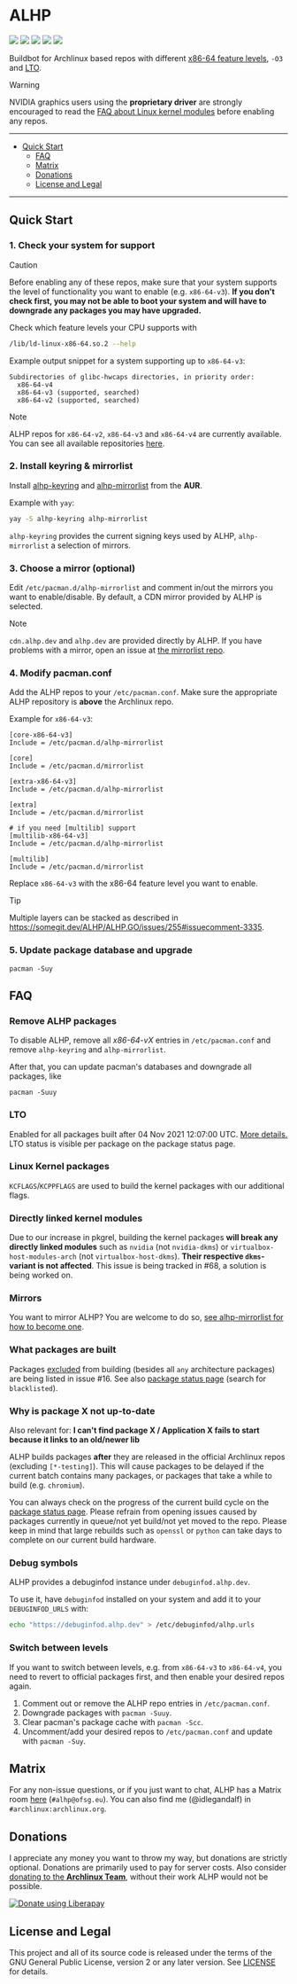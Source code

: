 # ALHP

[![](https://img.shields.io/badge/package-status-informational?style=flat-square)](https://status.alhp.dev)
[![](https://goreportcard.com/badge/somegit.dev/ALHP/ALHP.GO?style=flat-square)](https://goreportcard.com/report/somegit.dev/ALHP/ALHP.GO)
[![](https://pkg.go.dev/badge/somegit.dev/ALHP/ALHP.GO)](https://pkg.go.dev/somegit.dev/ALHP/ALHP.GO)
[![](https://img.shields.io/badge/license-GPL-blue?style=flat-square)](https://somegit.dev/anonfunc/ALHP.GO/src/branch/master/LICENSE)
[![](https://img.shields.io/liberapay/patrons/anonfunc.svg?logo=liberapay&style=flat-square)](https://liberapay.com/anonfunc/)

Buildbot for Archlinux based repos with different
[x86-64 feature levels](https://www.phoronix.com/scan.php?page=news_item&px=GCC-11-x86-64-Feature-Levels), `-O3` and
[LTO](https://en.wikipedia.org/wiki/Interprocedural_optimization).

> [!WARNING]
> NVIDIA graphics users using the **proprietary driver** are strongly encouraged to read the
> [FAQ about Linux kernel modules](#directly-linked-kernel-modules) before enabling any repos.

---
<!-- TOC -->

* [Quick Start](#quick-start)
  * [FAQ](#faq)
  * [Matrix](#matrix)
  * [Donations](#donations)
  * [License and Legal](#license-and-legal)
<!-- TOC -->

---

## Quick Start

### 1. Check your system for support

> [!CAUTION]
> Before enabling any of these repos, make sure that your system supports the level of functionality you want to
> enable (e.g. `x86-64-v3`).
> **If you don't check first, you may not be able to boot your system and will have to downgrade any packages you may
have upgraded.**

Check which feature levels your CPU supports with
```bash
/lib/ld-linux-x86-64.so.2 --help
```

Example output snippet for a system supporting up to `x86-64-v3`:
```
Subdirectories of glibc-hwcaps directories, in priority order:
  x86-64-v4
  x86-64-v3 (supported, searched)
  x86-64-v2 (supported, searched)
```

> [!NOTE]
> ALHP repos for `x86-64-v2`, `x86-64-v3` and `x86-64-v4` are currently available. You can see all available
> repositories [here](https://alhp.dev/).

### 2. Install keyring & mirrorlist

Install [alhp-keyring](https://aur.archlinux.org/packages/alhp-keyring/)
and [alhp-mirrorlist](https://aur.archlinux.org/packages/alhp-mirrorlist/) from the **AUR**.

Example with `yay`:

```bash
yay -S alhp-keyring alhp-mirrorlist
```

`alhp-keyring` provides the current signing keys used by ALHP, `alhp-mirrorlist` a selection of mirrors.

### 3. Choose a mirror (optional)

Edit `/etc/pacman.d/alhp-mirrorlist` and comment in/out the mirrors you want to enable/disable.
By default, a CDN mirror provided by ALHP is selected.
> [!NOTE]
> `cdn.alhp.dev` and `alhp.dev` are provided directly by ALHP. If you have problems with a mirror,
> open an issue at [the mirrorlist repo](https://somegit.dev/ALHP/alhp-mirrorlist).

### 4. Modify pacman.conf

Add the ALHP repos to your `/etc/pacman.conf`. Make sure the appropriate ALHP repository is **above** the Archlinux
repo.

Example for `x86-64-v3`:

```editorconfig
[core-x86-64-v3]
Include = /etc/pacman.d/alhp-mirrorlist

[core]
Include = /etc/pacman.d/mirrorlist

[extra-x86-64-v3]
Include = /etc/pacman.d/alhp-mirrorlist

[extra]
Include = /etc/pacman.d/mirrorlist

# if you need [multilib] support
[multilib-x86-64-v3]
Include = /etc/pacman.d/alhp-mirrorlist

[multilib]
Include = /etc/pacman.d/mirrorlist
```

Replace `x86-64-v3` with the x86-64 feature level you want to enable.

> [!TIP]
> Multiple layers can be stacked as described in https://somegit.dev/ALHP/ALHP.GO/issues/255#issuecomment-3335.

### 5. Update package database and upgrade

```
pacman -Suy
```

## FAQ

### Remove ALHP packages

To disable ALHP, remove all *x86-64-vX* entries in `/etc/pacman.conf` and remove `alhp-keyring` and `alhp-mirrorlist`.

After that, you can update pacman's databases and downgrade all packages, like

```
pacman -Suuy
```

### LTO

Enabled for all packages built after 04 Nov 2021 12:07:00
UTC. [More details.](https://somegit.dev/ALHP/ALHP.GO/issues/52)
LTO status is visible per package on the package status page.

### Linux Kernel packages

`KCFLAGS`/`KCPPFLAGS` are used to build the kernel packages with our additional flags.

### Directly linked kernel modules

Due to our increase in pkgrel, building the kernel packages **will break any directly linked modules** such as `nvidia`
(not `nvidia-dkms`) or `virtualbox-host-modules-arch` (not `virtualbox-host-dkms`). **Their respective `dkms`-variant is
not affected**. This issue is being tracked in #68, a solution is being worked on.

### Mirrors

You want to mirror ALHP? You are welcome to do
so, [see alhp-mirrorlist for how to become one](https://somegit.dev/ALHP/alhp-mirrorlist#how-to-become-a-mirror).

### What packages are built

Packages [excluded](https://www.reddit.com/r/archlinux/comments/oflged/alhp_archlinux_recompiled_for_x8664v3_experimental/h4fkinu?utm_source=share&utm_medium=web2x&context=3)
from building (besides all `any` architecture packages) are being listed in issue #16.
See also [package status page](https://status.alhp.dev) (search for `blacklisted`).

### Why is package X not up-to-date

Also relevant for: **I can't find package X / Application X fails to start because it links to an old/newer lib**

ALHP builds packages **after** they are released in the official Archlinux repos (excluding `[*-testing]`).
This will cause packages to be delayed if the current batch contains many packages, or packages that take a while to
build (e.g. `chromium`).

You can always check on the progress of the current build cycle on the [package status page](https://status.alhp.dev).
Please refrain from opening issues caused by packages currently in queue/not yet build/not yet moved to the repo.
Please keep in mind that large rebuilds such as `openssl` or `python` can take days to complete on our current build
hardware.

### Debug symbols

ALHP provides a debuginfod instance under `debuginfod.alhp.dev`.

To use it, have `debuginfod` installed on your system and add it to your `DEBUGINFOD_URLS` with:

```bash
echo "https://debuginfod.alhp.dev" > /etc/debuginfod/alhp.urls
```

### Switch between levels

If you want to switch between levels, e.g. from `x86-64-v3` to `x86-64-v4`, you need to revert to official packages
first, and then enable your desired repos again.

1. Comment out or remove the ALHP repo entries in `/etc/pacman.conf`.
2. Downgrade packages with `pacman -Suuy`.
3. Clear pacman's package cache with `pacman -Scc`.
4. Uncomment/add your desired repos to `/etc/pacman.conf` and update with `pacman -Suy`.

## Matrix

For any non-issue questions, or if you just want to chat, ALHP has a Matrix
room [here](https://matrix.to/#/#alhp:ofsg.eu) (`#alhp@ofsg.eu`). You can also find me (@idlegandalf)
in `#archlinux:archlinux.org`.

## Donations

I appreciate any money you want to throw my way, but donations are strictly optional. Donations are primarily used to
pay for server costs. Also consider [donating to the **Archlinux Team**](https://archlinux.org/donate/), without their
work ALHP would not be possible.

[![Donate using Liberapay](https://liberapay.com/assets/widgets/donate.svg)](https://liberapay.com/anonfunc/)

## License and Legal

This project and all of its source code is released under the terms of the GNU General Public License, version 2
or any later version. See [LICENSE](https://somegit.dev/ALHP/ALHP.GO/src/branch/master/LICENSE) for details.
